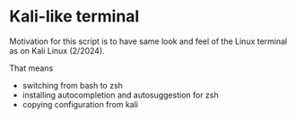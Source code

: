 # Kali-like terminal

Motivation for this script is to have same look and feel of the Linux terminal as on Kali Linux (2/2024).

That means
- switching from bash to zsh
- installing autocompletion and autosuggestion for zsh
- copying configuration from kali

